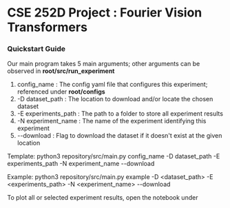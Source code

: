 # CSE 252D Project : Fourier Vision Transformers

### Quickstart Guide

Our main program takes 5 main arguments; other arguments can be observed in **root/src/run_experiment**
1. config_name : The config yaml file that configures this experiment; referenced under **root/configs**
2. -D dataset_path : The location to download and/or locate the chosen dataset
3. -E experiments_path : The path to a folder to store all experiment results
4. -N experiment_name : The name of the experiment identifying this experiment
5. --download : Flag to download the dataset if it doesn't exist at the given location 

Template:
    python3 repository/src/main.py config_name -D dataset_path -E experiments_path -N experiment_name --download

Example:
    python3 repository/src/main.py example -D <dataset_path> -E <experiments_path> -N <experiment_name> --download

To plot all or selected experiment results, open the notebook under 